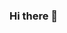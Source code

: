 ### Hi there 👋

<!--
**PPC80/PPC80** is a ✨ _special_ ✨ repository because its `README.md` (this file) appears on your GitHub profile.

Here are some ideas to get you started:

- 🔭 I’m currently working on nothing in particular.
- 🌱 I’m currently learning HTML/CSS/JS.
- 👯 I’m looking to collaborate on front-end projects.
- 🤔 I’m looking for help with learning programming.
- 💬 Ask me about me.
- 📫 How to reach me: pedro.paez@epn.edu.ec.
- 😄 Pronouns: He/Him.
- ⚡ Fun fact: I speak both english and spanish fluently.
-->
